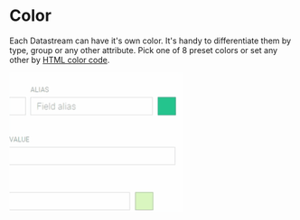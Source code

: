 # Color

Each Datastream can have it's own color. It's handy to differentiate them by type, group or any other attribute. Pick one of 8 preset colors or set any other by [HTML color code](https://html-color-codes.info/).

![](../../../../../.gitbook/assets/captured-82-.gif)



